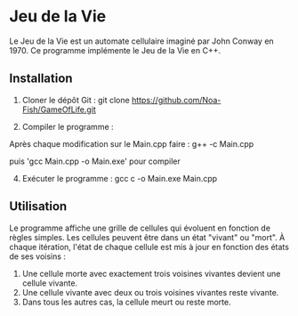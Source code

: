 # Jeu de la Vie

Le Jeu de la Vie est un automate cellulaire imaginé par John Conway en 1970. Ce programme implémente le Jeu de la Vie en C++.

## Installation

1. Cloner le dépôt Git :
git clone  https://github.com/Noa-Fish/GameOfLife.git

3. Compiler le programme :

Après chaque modification sur le Main.cpp faire :
    g++ -c Main.cpp

puis 'gcc Main.cpp -o Main.exe' pour compiler    

4. Exécuter le programme :
gcc c -o Main.exe Main.cpp


## Utilisation

Le programme affiche une grille de cellules qui évoluent en fonction de règles simples. Les cellules peuvent être dans un état "vivant" ou "mort". À chaque itération, l'état de chaque cellule est mis à jour en fonction des états de ses voisins :

1. Une cellule morte avec exactement trois voisines vivantes devient une cellule vivante.
2. Une cellule vivante avec deux ou trois voisines vivantes reste vivante.
3. Dans tous les autres cas, la cellule meurt ou reste morte.
